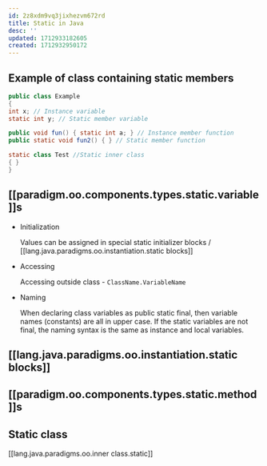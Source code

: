 ```yaml
---
id: 2z8xdm9vq3jixhezvm672rd
title: Static in Java
desc: ''
updated: 1712933182605
created: 1712932950172
---
```


## Example of class containing static members

```java
public class Example
{
int x; // Instance variable
static int y; // Static member variable

public void fun() { static int a; } // Instance member function
public static void fun2() { } // Static member function 

static class Test //Static inner class
{ }
}
```

## [[paradigm.oo.components.types.static.variable]]s

- Initialization

    Values can be assigned in special static initializer blocks / [[lang.java.paradigms.oo.instantiation.static blocks]]

- Accessing

    Accessing outside class - `ClassName.VariableName`

- Naming

    When declaring class variables as public static final, then variable names (constants) are all in upper case. If the static variables are not final, the naming syntax is the same as instance and local variables.

## [[lang.java.paradigms.oo.instantiation.static blocks]]

## [[paradigm.oo.components.types.static.method]]s

## Static class

[[lang.java.paradigms.oo.inner class.static]]
